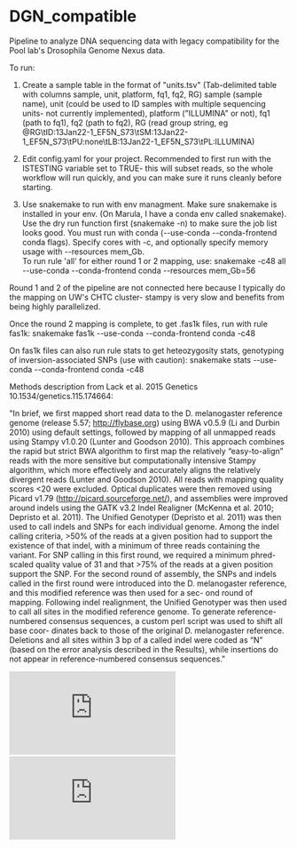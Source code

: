 # DGN_compatible
Pipeline to analyze DNA sequencing data with legacy compatibility for the Pool lab's Drosophila Genome Nexus data.


To run:
1. Create a sample table in the format of "units.tsv" (Tab-delimited table with columns sample, unit, platform, fq1, fq2, RG)
sample (sample name), unit (could be used to ID samples with multiple sequencing units- not currently implemented), 
platform ("ILLUMINA" or not), fq1 (path to fq1), fq2 (path to fq2), RG (read group string, eg @RG\tID:13Jan22-1_EF5N_S73\tSM:13Jan22-1_EF5N_S73\tPU:none\tLB:13Jan22-1_EF5N_S73\tPL:ILLUMINA)

2. Edit config.yaml for your project. Recommended to first run with the ISTESTING variable set to TRUE- this will subset reads, so the whole
workflow will run quickly, and you can make sure it runs cleanly before starting.

3. Use snakemake to run with env managment.
Make sure snakemake is installed in your env. (On Marula, I have a conda env called snakemake). 
Use the dry run function first (snakemake -n) to make sure the job list looks good.
You must run with conda (--use-conda --conda-frontend conda flags). Specify cores with -c, and optionally specify memory usage
with --resources mem_Gb. <br>
To run rule 'all' for either round 1 or 2 mapping, use:
snakemake -c48 all --use-conda --conda-frontend conda --resources mem_Gb=56

Round 1 and 2 of the pipeline are not connected here because I typically do the mapping on UW's CHTC cluster- stampy is very slow and benefits from being highly parallelized.  

Once the round 2 mapping is complete, to get .fas1k files, run with rule fas1k:
snakemake fas1k --use-conda --conda-frontend conda -c48

On fas1k files can also run rule stats to get heteozygosity stats, genotyping of inversion-associated SNPs (use with caution):
snakemake stats --use-conda --conda-frontend conda -c48

Methods description from Lack et al. 2015 Genetics 10.1534/genetics.115.174664:


"In brief, we first mapped short read data to the D. melanogaster reference genome (release 5.57; http://flybase.org) using BWA v0.5.9 (Li and Durbin 2010) using default settings, followed by mapping of all unmapped reads using Stampy v1.0.20 (Lunter and Goodson 2010). This approach combines the rapid but strict BWA algorithm to first map the relatively “easy-to-align” reads with the more sensitive but computationally intensive Stampy algorithm, which more effectively and accurately aligns the relatively divergent reads (Lunter and Goodson 2010). All reads with mapping quality scores <20 were excluded. Optical duplicates were then removed using Picard v1.79 (http://picard.sourceforge.net/), and assemblies were improved around indels using the GATK v3.2 Indel Realigner (McKenna et al. 2010; Depristo et al. 2011). The Unified Genotyper (Depristo et al. 2011) was then used to call indels and SNPs for each individual genome. Among the indel calling criteria, >50% of the reads at a given position had to support the existence of that indel, with a minimum of three reads containing the variant. For SNP calling in this first round, we required a minimum phred-scaled quality value of 31 and that >75% of the reads at a given position support the SNP. For the second round of assembly, the SNPs and indels called in the first round were introduced into the D. melanogaster reference, and this modified reference was then used for a sec- ond round of mapping. Following indel realignment, the Unified Genotyper was then used to call all sites in the modified reference genome. To generate reference-numbered consensus sequences, a custom perl script was used to shift all base coor- dinates back to those of the original D. melanogaster reference. Deletions and all sites within 3 bp of a called indel were coded as “N” (based on the error analysis described in the Results), while insertions do not appear in reference-numbered consensus sequences."

![DAG](https://github.com/JamieCFreeman/DGN_compatible/blob/main/README_files/rulegraph.pdf?raw=true)
![DAG2](https://github.com/JamieCFreeman/DGN_compatible/blob/main/README_files/round2_dag.pdf?raw=true)
